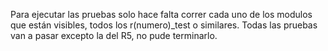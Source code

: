 Para ejecutar  las pruebas solo hace falta correr cada uno de los modulos que están visibles, todos los r(numero)_test o similares.
Todas las pruebas van  a pasar excepto la del R5, no pude terminarlo.

